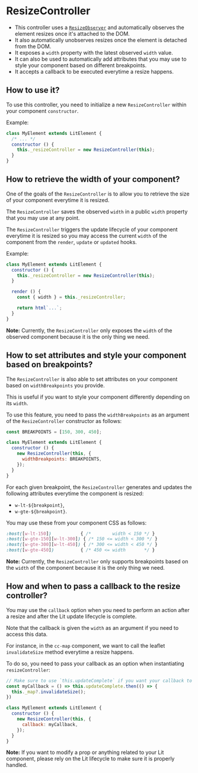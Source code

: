# ResizeController

* This controller uses a [`ResizeObserver`](https://developer.mozilla.org/en-US/docs/Web/API/ResizeObserver) and automatically observes the element resizes once it's attached to the DOM.
* It also automatically unobserves resizes once the element is detached from the DOM.
* It exposes a `width` property with the latest observed `width` value.
* It can also be used to automatically add attributes that you may use to style your component based on different breakpoints.
* It accepts a callback to be executed everytime a resize happens.

## How to use it?

To use this controller, you need to initialize a new `ResizeController` within your component `constructor`.

Example:

```js
class MyElement extends LitElement {
  /* ... */
  constructor () {
    this._resizeController = new ResizeController(this);
  }
}
```

## How to retrieve the width of your component?

One of the goals of the `ResizeController` is to allow you to retrieve the size of your component everytime it is resized.

The `ResizeController` saves the observed `width` in a public `width` property that you may use at any point.

The `ResizeController` triggers the update lifecycle of your component everytime it is resized so you may access the current `width` of the component from the `render`, `update` or `updated` hooks.

Example:

```js
class MyElement extends LitElement {
  constructor () {
    this._resizeController = new ResizeController(this);
  }

  render () {
    const { width } = this._resizeController;

    return html`...`;
  }
}
```

**Note:** Currently, the `ResizeController` only exposes the `width` of the observed component because it is the only thing we need.

## How to set attributes and style your component based on breakpoints?

The `ResizeController` is also able to set attributes on your component based on `widthBreakpoints` you provide.

This is useful if you want to style your component differently depending on its `width`.

To use this feature, you need to pass the `widthBreakpoints` as an argument of the `ResizeController` constructor as follows:

```js
const BREAKPOINTS = [150, 300, 450];

class MyElement extends LitElement {
  constructor () {
    new ResizeController(this, {
      widthBreakpoints: BREAKPOINTS,
    });
  }
}
```

For each given breakpoint, the `ResizeController` generates and updates the following attributes everytime the component is resized:

* `w-lt-${breakpoint}`,
* `w-gte-${breakpoint}`.

You may use these from your component CSS as follows:

```css
:host([w-lt-150])           { /*        width < 150 */ }
:host([w-gte-150][w-lt-300]) { /* 150 <= width < 300 */ }
:host([w-gte-300][w-lt-450]) { /* 300 <= width < 450 */ }
:host([w-gte-450])          { /* 450 <= width       */ }
```

**Note:** Currently, the `ResizeController` only supports breakpoints based on the `width` of the component because it is the only thing we need.

## How and when to pass a callback to the resize controller?

You may use the `callback` option when you need to perform an action after a resize and after the Lit update lifecycle is complete.

Note that the callback is given the `width` as an argument if you need to access this data.

For instance, in the `cc-map` component, we want to call the leaflet `invalidateSize` method everytime a resize happens.

To do so, you need to pass your callback as an option when instantiating `resizeController`:

```js
// Make sure to use `this.updateComplete` if you want your callback to be executed after the Lit lifecycle
const myCallback = () => this.updateComplete.then(() => {
  this._map?.invalidateSize();
})

class MyElement extends LitElement {
  constructor () {
    new ResizeController(this, {
      callback: myCallback,
    });
  }
}
```

**Note:** If you want to modify a prop or anything related to your Lit component, please rely on the Lit lifecycle to make sure it is properly handled.

